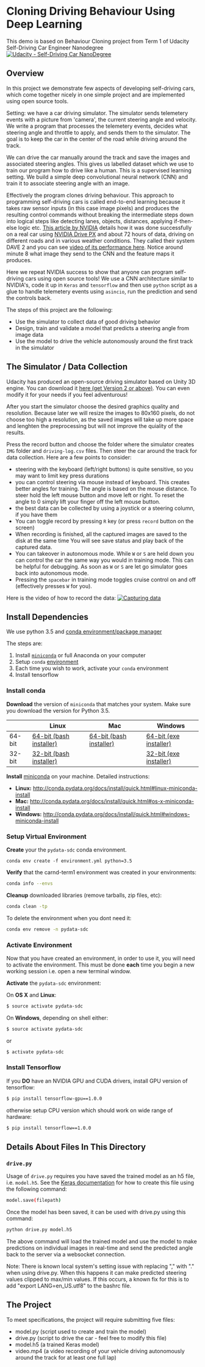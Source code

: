 # Cloning Driving Behaviour Using Deep Learning

This demo is based on Behaviour Cloning project from Term 1 of 
Udacity Self-Driving Car Engineer Nanodegree 
[![Udacity - Self-Driving Car NanoDegree](https://s3.amazonaws.com/udacity-sdc/github/shield-carnd.svg)](http://www.udacity.com/drive)


Overview
---
In this project we demonstrate few aspects of developing self-driving cars, which
come together nicely in one simple project and are implemented using open source tools.

Setting: we have a car driving simulator.
The simulator sends telemetery events with a picture from 'camera', the current steering angle
and velocity. We write a program that processes the telemetery events, 
decides what steering angle and throttle to apply, and sends them to the simulator. 
The goal is to keep the car in the center of the road while driving around the track.

We can drive the car manually around the track and save the images and associated steering
angles. This gives us labelled dataset which we use to train our program how to drive like
a human. This is a supervised learning setting. We build a simple deep convolutional 
neural network (CNN) and train it to associate steering angle with an image. 

Effectively the program clones driving behaviour. 
This approach to programming self-driving cars is called end-to-end learning
because it takes raw sensor inputs (in this case image pixels) 
and produces the resulting control commands
without breaking the intermediate steps down into logical steps like
detecting lanes, objects, distances, applying if-then-else logic etc.
[This article by NVIDIA](http://arxiv.org/pdf/1604.07316v1.pdf) details how 
it was done successfully on a real car using 
[NVIDIA Drive PX](https://en.wikipedia.org/wiki/Drive_PX-series)
and about 72 hours of data, driving on different roads and in various weather conditions. 
They called their system DAVE 2 and you can see 
[video of its performance here](https://drive.google.com/file/d/0B9raQzOpizn1TkRIa241ZnBEcjQ/view).
Notice around minute 8 what image they send to the CNN and the feature maps
it produces.

Here we repeat NVIDIA success to show that anyone can program self-driving cars
using open source tools!
We use a CNN architecture similar to NVIDIA's, code it up in `Keras` and `tensorflow` 
and then use `python` script as a glue to handle telemetery events using `asincio`, 
run the prediction 
and send the controls back.

The steps of this project are the following:
* Use the simulator to collect data of good driving behavior 
* Design, train and validate a model that predicts a steering angle from image data
* Use the model to drive the vehicle autonomously around the first track in the simulator


The Simulator / Data Collection
---
Udacity has produced an open-source driving simulator based on Unity 3D engine.
You can download it [here (get Version 2 or above)](https://github.com/udacity/self-driving-car-sim).
You can even modify it for your needs if you feel adventurous!

After you start the simulator choose the desired graphics quality and resolution.
Because later we will resize the images to 80x160 pixels, do not choose too high a resolution,
as the saved images will take up more space and lenghten the preprocessing but will not
improve the quiality of the results.

Press the record button and choose the folder where the simulator creates
`IMG` folder and `driving-log.csv` files.
Then steer the car around the track for data collection. 
Here are a few points to consider:
* steering with the keyboard (left/right buttons) is quite sensitive, so you may want to
limit key press durations
* you can control steering via mouse instead of keyboard. 
This creates better angles for training. The angle is based on the mouse distance. 
To steer hold the left mouse button and move left or right. 
To reset the angle to 0 simply lift your finger off the left mouse button.
* the best data can be collected by using a joystick or a steering column, if you have them
* You can toggle record by pressing `R` key (or press `record` button on the screen)
* When recording is finished, all the captured images are saved to the disk at the same time
You will see save status and play back of the captured data.
* You can takeover in autonomous mode. While `W` or `S` are held down you can control the 
car the same way you would in training mode. 
This can be helpful for debugging. As soon as `W` or `S` are let go simulator goes back
into autonomous mode.
* Pressing the `spacebar` in training mode toggles cruise control on and off
(effectively presses `W` for you).

Here is the video of how to record the data:
[![Capturing data](./capture.png)](https://youtu.be/mUV-zxdlpeE)





Install Dependencies
---

We use python 3.5 and [conda environment/package manager](http://conda.pydata.org/docs)

The steps are:

1. Install [`miniconda`](http://conda.pydata.org/miniconda.html) or full Anaconda on your computer
2. Setup `conda` [environment](http://conda.pydata.org/docs/using/envs.html)
3. Each time you wish to work, activate your `conda` environment
4. Install tensorflow


### Install conda

**Download** the version of `miniconda` that matches your system. Make sure you download the version for Python 3.5.

|        | Linux | Mac | Windows | 
|--------|-------|-----|---------|
| 64-bit | [64-bit (bash installer)][lin64] | [64-bit (bash installer)][mac64] | [64-bit (exe installer)][win64]
| 32-bit | [32-bit (bash installer)][lin32] |  | [32-bit (exe installer)][win32]

[win64]: https://repo.continuum.io/miniconda/Miniconda3-latest-Windows-x86_64.exe
[win32]: https://repo.continuum.io/miniconda/Miniconda3-latest-Windows-x86.exe
[mac64]: https://repo.continuum.io/miniconda/Miniconda3-latest-MacOSX-x86_64.sh
[lin64]: https://repo.continuum.io/miniconda/Miniconda3-latest-Linux-x86_64.sh
[lin32]: https://repo.continuum.io/miniconda/Miniconda3-latest-Linux-x86.sh

**Install** [miniconda](http://conda.pydata.org/miniconda.html) on your machine. Detailed instructions:

- **Linux:** http://conda.pydata.org/docs/install/quick.html#linux-miniconda-install
- **Mac:** http://conda.pydata.org/docs/install/quick.html#os-x-miniconda-install
- **Windows:** http://conda.pydata.org/docs/install/quick.html#windows-miniconda-install


### Setup Virtual Environment


**Create** your the `pydata-sdc` conda environment. 

```
conda env create -f environment.yml python=3.5
```

**Verify** that the carnd-term1 environment was created in your environments:

```sh
conda info --envs
```

**Cleanup** downloaded libraries (remove tarballs, zip files, etc):

```sh
conda clean -tp
```

To delete the environment when you dont need it:

```sh
conda env remove -n pydata-sdc
```


### Activate Environment

Now that you have created an environment, in order to use it, you will need to activate the environment. This must be done **each** time you begin a new working session i.e. open a new terminal window. 

**Activate** the `pydata-sdc` environment:

On **OS X** and **Linux**:
```sh
$ source activate pydata-sdc
```

On **Windows**, depending on shell either:
```sh
$ source activate pydata-sdc
```
or

```sh
$ activate pydata-sdc
```


### Install Tensorflow

If you **DO** have an NVIDIA GPU and CUDA drivers, install GPU version of tensorflow: 

```sh
$ pip install tensorflow-gpu==1.0.0
```

otherwise setup CPU version which should work on wide range of hardware: 

```sh
$ pip install tensorflow==1.0.0
```







## Details About Files In This Directory

### `drive.py`

Usage of `drive.py` requires you have saved the trained model as an h5 file, i.e. `model.h5`. See the [Keras documentation](https://keras.io/getting-started/faq/#how-can-i-save-a-keras-model) for how to create this file using the following command:
```sh
model.save(filepath)
```

Once the model has been saved, it can be used with drive.py using this command:

```sh
python drive.py model.h5
```

The above command will load the trained model and use the model to make predictions on individual images in real-time and send the predicted angle back to the server via a websocket connection.

Note: There is known local system's setting issue with replacing "," with "." when using drive.py. When this happens it can make predicted steering values clipped to max/min values. If this occurs, a known fix for this is to add "export LANG=en_US.utf8" to the bashrc file.




The Project
---


To meet specifications, the project will require submitting five files: 
* model.py (script used to create and train the model)
* drive.py (script to drive the car - feel free to modify this file)
* model.h5 (a trained Keras model)
* video.mp4 (a video recording of your vehicle driving autonomously around the track for at least one full lap)



